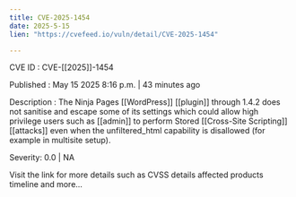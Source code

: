 ```yaml
---
title: CVE-2025-1454
date: 2025-5-15
lien: "https://cvefeed.io/vuln/detail/CVE-2025-1454"

---
```


CVE ID : CVE-[[2025]]-1454

Published :  May 15
2025
8:16 p.m. | 43 minutes ago

Description : The Ninja Pages [[WordPress]] [[plugin]] through 1.4.2 does not sanitise and escape some of its settings
which could allow high privilege users such as [[admin]] to perform Stored [[Cross-Site Scripting]] [[attacks]] even when the unfiltered_html capability is disallowed (for example in multisite setup).

Severity: 0.0 | NA

Visit the link for more details
such as CVSS details
affected products
timeline
and more...
